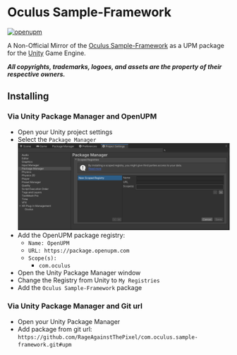 # Oculus Sample-Framework

[![openupm](https://img.shields.io/npm/v/com.oculus.sample-framework?label=openupm&registry_uri=https://package.openupm.com)](https://openupm.com/packages/com.oculus.sample-framework/)

A Non-Official Mirror of the [Oculus Sample-Framework](https://developer.oculus.com/downloads/package/unity-integration/) as a UPM package for the [Unity](https://unity.com/) Game Engine.

***All copyrights, trademarks, logoes, and assets are the property of their respective owners.***

## Installing

### Via Unity Package Manager and OpenUPM

- Open your Unity project settings
- Select the `Package Manager`
![scoped-registries](Documentation~/images/package-manager-scopes.png)
- Add the OpenUPM package registry:
  - `Name: OpenUPM`
  - `URL: https://package.openupm.com`
  - `Scope(s):`
    - `com.oculus`
- Open the Unity Package Manager window
- Change the Registry from Unity to `My Registries`
- Add the `Oculus Sample-Framework` package

### Via Unity Package Manager and Git url

- Open your Unity Package Manager
- Add package from git url: `https://github.com/RageAgainstThePixel/com.oculus.sample-framework.git#upm`
